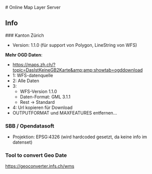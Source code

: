 # Online Map Layer Server

## Info

### Kanton Zürich

* Version: 1.1.0 (für support von Polygon, LineString von WFS)

**Mehr OGD Daten**:

* https://maps.zh.ch/?topic=DasIstKeineGB2Karte&amp;amp;showtab=ogddownload
* 1: WFS-datenquelle
* 2: Alle Daten
* 3:
    * WFS-Version 1.1.0
    * Daten-Format: GML 3.1.1
    * Rest -> Standard
* 4: Url kopieren für Download
* OUTPUTFORMAT und MAXFEATURES entfernen...

### SBB / Opendatasoft

* Projektion: EPSG:4326 (wird hardcoded gesetzt, da keine info im datenset)

### Tool to convert Geo Date

https://geoconverter.infs.ch/wms
